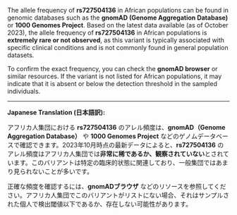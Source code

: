 The allele frequency of **rs727504136** in African populations can be found in genomic databases such as the **gnomAD (Genome Aggregation Database)** or **1000 Genomes Project**. Based on the latest data available (as of October 2023), the allele frequency of **rs727504136** in African populations is **extremely rare or not observed**, as this variant is typically associated with specific clinical conditions and is not commonly found in general population datasets.

To confirm the exact frequency, you can check the **gnomAD browser** or similar resources. If the variant is not listed for African populations, it may indicate that it is absent or below the detection threshold in the sampled individuals.

---

**Japanese Translation (日本語訳):**

アフリカ人集団における **rs727504136** のアレル頻度は、**gnomAD（Genome Aggregation Database）** や **1000 Genomes Project** などのゲノムデータベースで確認できます。2023年10月時点の最新データによると、**rs727504136** のアレル頻度はアフリカ人集団では**非常に稀であるか、観察されていない**とされています。このバリアントは特定の臨床的状態に関連しており、一般集団ではあまり見られないことが多いです。

正確な頻度を確認するには、**gnomADブラウザ** などのリソースを参照してください。アフリカ人集団でこのバリアントがリストにない場合、それはサンプルされた個人で検出閾値以下であるか、存在しない可能性があります。